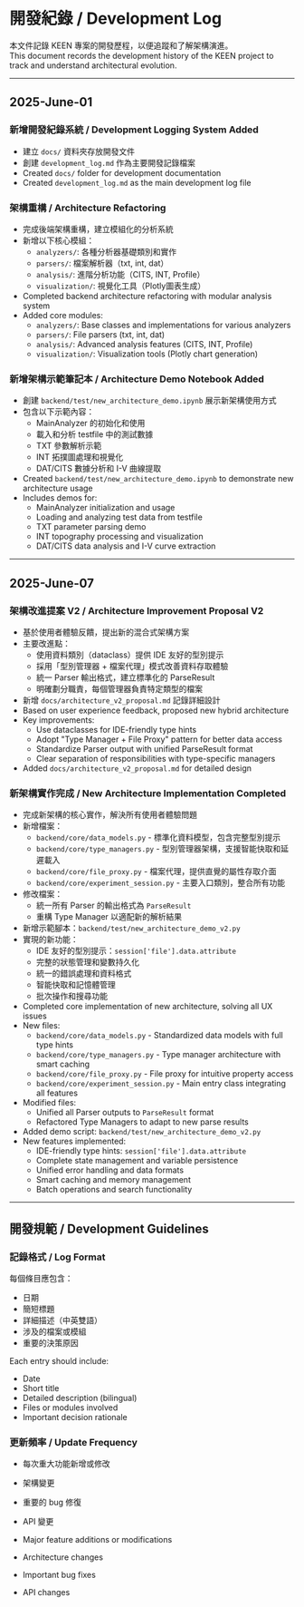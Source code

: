 # 開發紀錄 / Development Log

本文件記錄 KEEN 專案的開發歷程，以便追蹤和了解架構演進。  
This document records the development history of the KEEN project to track and understand architectural evolution.

---

## 2025-June-01

### 新增開發紀錄系統 / Development Logging System Added
- 建立 `docs/` 資料夾存放開發文件
- 創建 `development_log.md` 作為主要開發記錄檔案
- Created `docs/` folder for development documentation
- Created `development_log.md` as the main development log file

### 架構重構 / Architecture Refactoring
- 完成後端架構重構，建立模組化的分析系統
- 新增以下核心模組：
  - `analyzers/`: 各種分析器基礎類別和實作
  - `parsers/`: 檔案解析器（txt, int, dat）
  - `analysis/`: 進階分析功能（CITS, INT, Profile）
  - `visualization/`: 視覺化工具（Plotly圖表生成）
- Completed backend architecture refactoring with modular analysis system
- Added core modules:
  - `analyzers/`: Base classes and implementations for various analyzers
  - `parsers/`: File parsers (txt, int, dat)
  - `analysis/`: Advanced analysis features (CITS, INT, Profile)
  - `visualization/`: Visualization tools (Plotly chart generation)

### 新增架構示範筆記本 / Architecture Demo Notebook Added
- 創建 `backend/test/new_architecture_demo.ipynb` 展示新架構使用方式
- 包含以下示範內容：
  - MainAnalyzer 的初始化和使用
  - 載入和分析 testfile 中的測試數據
  - TXT 參數解析示範
  - INT 拓撲圖處理和視覺化
  - DAT/CITS 數據分析和 I-V 曲線提取
- Created `backend/test/new_architecture_demo.ipynb` to demonstrate new architecture usage
- Includes demos for:
  - MainAnalyzer initialization and usage
  - Loading and analyzing test data from testfile
  - TXT parameter parsing demo
  - INT topography processing and visualization
  - DAT/CITS data analysis and I-V curve extraction

---

## 2025-June-07

### 架構改進提案 V2 / Architecture Improvement Proposal V2
- 基於使用者體驗反饋，提出新的混合式架構方案
- 主要改進點：
  - 使用資料類別（dataclass）提供 IDE 友好的型別提示
  - 採用「型別管理器 + 檔案代理」模式改善資料存取體驗
  - 統一 Parser 輸出格式，建立標準化的 ParseResult
  - 明確劃分職責，每個管理器負責特定類型的檔案
- 新增 `docs/architecture_v2_proposal.md` 記錄詳細設計
- Based on user experience feedback, proposed new hybrid architecture
- Key improvements:
  - Use dataclasses for IDE-friendly type hints
  - Adopt "Type Manager + File Proxy" pattern for better data access
  - Standardize Parser output with unified ParseResult format
  - Clear separation of responsibilities with type-specific managers
- Added `docs/architecture_v2_proposal.md` for detailed design

### 新架構實作完成 / New Architecture Implementation Completed
- 完成新架構的核心實作，解決所有使用者體驗問題
- 新增檔案：
  - `backend/core/data_models.py` - 標準化資料模型，包含完整型別提示
  - `backend/core/type_managers.py` - 型別管理器架構，支援智能快取和延遲載入
  - `backend/core/file_proxy.py` - 檔案代理，提供直覺的屬性存取介面
  - `backend/core/experiment_session.py` - 主要入口類別，整合所有功能
- 修改檔案：
  - 統一所有 Parser 的輸出格式為 `ParseResult`
  - 重構 Type Manager 以適配新的解析結果
- 新增示範腳本：`backend/test/new_architecture_demo_v2.py`
- 實現的新功能：
  - IDE 友好的型別提示：`session['file'].data.attribute`
  - 完整的狀態管理和變數持久化
  - 統一的錯誤處理和資料格式
  - 智能快取和記憶體管理
  - 批次操作和搜尋功能
- Completed core implementation of new architecture, solving all UX issues
- New files:
  - `backend/core/data_models.py` - Standardized data models with full type hints
  - `backend/core/type_managers.py` - Type manager architecture with smart caching
  - `backend/core/file_proxy.py` - File proxy for intuitive property access
  - `backend/core/experiment_session.py` - Main entry class integrating all features
- Modified files:
  - Unified all Parser outputs to `ParseResult` format
  - Refactored Type Managers to adapt to new parse results
- Added demo script: `backend/test/new_architecture_demo_v2.py`
- New features implemented:
  - IDE-friendly type hints: `session['file'].data.attribute`
  - Complete state management and variable persistence
  - Unified error handling and data formats
  - Smart caching and memory management
  - Batch operations and search functionality

---

## 開發規範 / Development Guidelines

### 記錄格式 / Log Format
每個條目應包含：
- 日期
- 簡短標題
- 詳細描述（中英雙語）
- 涉及的檔案或模組
- 重要的決策原因

Each entry should include:
- Date
- Short title
- Detailed description (bilingual)
- Files or modules involved
- Important decision rationale

### 更新頻率 / Update Frequency
- 每次重大功能新增或修改
- 架構變更
- 重要的 bug 修復
- API 變更

- Major feature additions or modifications
- Architecture changes
- Important bug fixes
- API changes